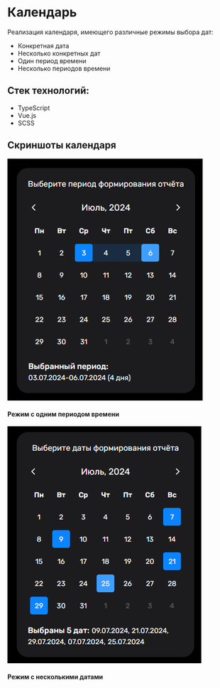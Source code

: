 # Календарь

Реализация календаря, имеющего различные режимы выбора дат:
- Конкретная дата
- Несколько конкретных дат
- Один период времени
- Несколько периодов времени

## Стек технологий:
- TypeScript
- Vue.js
- SCSS

## Скриншоты календаря
<img alt="Выбор периода" src="./src/assets/images/period-screen.png"/>

#### Режим с одним периодом времени

<img alt="Выбор нескольких дат" src="./src/assets/images/several-dates-screen.png"/>

#### Режим с несколькими датами